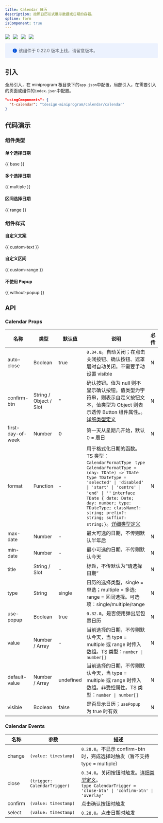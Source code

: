 ```yaml
---
title: Calendar 日历
description: 按照日历形式展示数据或日期的容器。
spline: form
isComponent: true
---
```


<span class="coverages-badge" style="margin-right: 10px"><img src="https://img.shields.io/badge/coverages%3A%20lines-100%25-blue" /></span><span class="coverages-badge" style="margin-right: 10px"><img src="https://img.shields.io/badge/coverages%3A%20functions-100%25-blue" /></span><span class="coverages-badge" style="margin-right: 10px"><img src="https://img.shields.io/badge/coverages%3A%20statements-100%25-blue" /></span><span class="coverages-badge" style="margin-right: 10px"><img src="https://img.shields.io/badge/coverages%3A%20branches-100%25-blue" /></span>

<div style="background: #ecf2fe; display: flex; align-items: center; line-height: 20px; padding: 14px 24px; border-radius: 3px; color: #555a65">
  <svg fill="none" viewBox="0 0 16 16" width="16px" height="16px" style="margin-right: 5px">
    <path fill="#0052d9" d="M8 15A7 7 0 108 1a7 7 0 000 14zM7.4 4h1.2v1.2H7.4V4zm.1 2.5h1V12h-1V6.5z" fillOpacity="0.9"></path>
  </svg>
  该组件于 0.22.0 版本上线，请留意版本。
</div>

## 引入

全局引入，在 miniprogram 根目录下的`app.json`中配置，局部引入，在需要引入的页面或组件的`index.json`中配置。

```json
"usingComponents": {
  "t-calendar": "tdesign-miniprogram/calendar/calendar"
}
```

## 代码演示

### 组件类型

#### 单个选择日期

{{ base }}

#### 多个选择日期

{{ multiple }}

#### 区间选择日期

{{ range }}

### 组件样式

#### 自定义文案

{{ custom-text }}

#### 自定义区间

{{ custom-range }}

#### 不使用 Popup

{{ without-popup }}

## API

### Calendar Props

 名称                | 类型                     | 默认值       | 说明                                                                                                                                                                                                                                                                                                                                                                                         | 必传 
-------------------|------------------------|-----------|--------------------------------------------------------------------------------------------------------------------------------------------------------------------------------------------------------------------------------------------------------------------------------------------------------------------------------------------------------------------------------------------|----
 auto-close        | Boolean                | true      | `0.34.0`。自动关闭；在点击关闭按钮、确认按钮、遮罩层时自动关闭，不需要手动设置 visible                                                                                                                                                                                                                                                                                                                                        | N  
 confirm-btn       | String / Object / Slot | ''        | 确认按钮。值为 null 则不显示确认按钮。值类型为字符串，则表示自定义按钮文本，值类型为 Object 则表示透传 Button 组件属性。。[详细类型定义](https://github.com/Tencent/tdesign-miniprogram/tree/develop/src/calendar/type.ts)                                                                                                                                                                                                                         | N  
 first-day-of-week | Number                 | 0         | 第一天从星期几开始，默认 0 = 周日                                                                                                                                                                                                                                                                                                                                                                        | N  
 format            | Function               | -         | 用于格式化日期的函数。TS 类型：`CalendarFormatType ` `type CalendarFormatType = (day: TDate) => TDate` `type TDateType = 'selected' \| 'disabled' \| 'start' \| 'centre' \| 'end' \| ''` `interface TDate { date: Date; day: number; type: TDateType; className?: string; prefix?: string; suffix?: string;}`。[详细类型定义](https://github.com/Tencent/tdesign-miniprogram/tree/develop/src/calendar/type.ts) | N  
 max-date          | Number                 | -         | 最大可选的日期，不传则默认半年后                                                                                                                                                                                                                                                                                                                                                                           | N  
 min-date          | Number                 | -         | 最小可选的日期，不传则默认今天                                                                                                                                                                                                                                                                                                                                                                            | N  
 title             | String / Slot          | -         | 标题，不传默认为“请选择日期”                                                                                                                                                                                                                                                                                                                                                                            | N  
 type              | String                 | single    | 日历的选择类型，single = 单选；multiple = 多选; range = 区间选择。可选项：single/multiple/range                                                                                                                                                                                                                                                                                                                  | N  
 use-popup         | Boolean                | true      | `0.32.0`。是否使用弹出层包裹日历                                                                                                                                                                                                                                                                                                                                                                       | N  
 value             | Number / Array         | -         | 当前选择的日期，不传则默认今天，当 type = multiple 或 range 时传入数组。TS 类型：`number \| number[]`                                                                                                                                                                                                                                                                                                                 | N  
 default-value     | Number / Array         | undefined | 当前选择的日期，不传则默认今天，当 type = multiple 或 range 时传入数组。非受控属性。TS 类型：`number \| number[]`                                                                                                                                                                                                                                                                                                           | N  
 visible           | Boolean                | false     | 是否显示日历；`usePopup` 为 true 时有效                                                                                                                                                                                                                                                                                                                                                               | N  

### Calendar Events

 名称      | 参数                           | 描述                                                                                                                                                                                       
---------|------------------------------|------------------------------------------------------------------------------------------------------------------------------------------------------------------------------------------
 change  | `(value: timestamp)`         | `0.28.0`。不显示 confirm-btn 时，完成选择时触发（暂不支持 type = multiple）                                                                                                                                 
 close   | `(trigger: CalendarTrigger)` | `0.34.0`。关闭按钮时触发。[详细类型定义](https://github.com/Tencent/tdesign-miniprogram/tree/develop/src/calendar/type.ts)。<br/>`type CalendarTrigger = 'close-btn' \| 'confirm-btn' \| 'overlay'`<br/> 
 confirm | `(value: timestamp)`         | 点击确认按钮时触发                                                                                                                                                                                
 select  | `(value: timestamp)`         | `0.28.0`。点击日期时触发                                                                                                                                                                         
